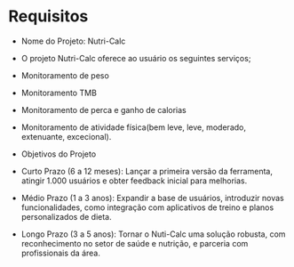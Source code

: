 # Requisitos

-  Nome do Projeto: Nutri-Calc
 - O projeto Nutri-Calc oferece ao usuário os seguintes serviços;
 - Monitoramento de peso
 - Monitoramento TMB
 - Monitoramento de perca e ganho de calorias
 - Monitoramento de atividade física(bem leve, leve, moderado, extenuante, excecional).
 
  -  Objetivos do Projeto
  
 - Curto Prazo (6 a 12 meses): Lançar a primeira versão da ferramenta, atingir 1.000 usuários e obter feedback inicial para melhorias.
 
 - Médio Prazo (1 a 3 anos): Expandir a base de usuários, introduzir novas funcionalidades, como integração com aplicativos de treino e planos personalizados de dieta.
 
 - Longo Prazo (3 a 5 anos): Tornar o Nuti-Calc uma solução robusta, com reconhecimento no setor de saúde e nutrição, e parceria com profissionais da área.